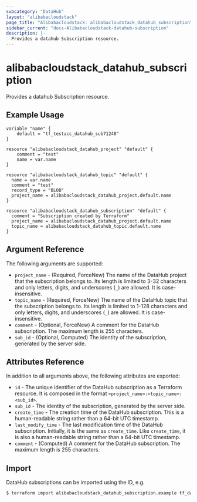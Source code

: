 ```yaml
---
subcategory: "DataHub"
layout: "alibabacloudstack"
page_title: "Alibabacloudstack: alibabacloudstack_datahub_subscription"
sidebar_current: "docs-Alibabacloudstack-datahub-subscription"
description: |- 
  Provides a datahub Subscription resource.
---
```


# alibabacloudstack_datahub_subscription

Provides a datahub Subscription resource.

## Example Usage

```hcl
variable "name" {
    default = "tf_testacc_datahub_sub71248"
}

resource "alibabacloudstack_datahub_project" "default" {
    comment = "test"
    name = var.name
}

resource "alibabacloudstack_datahub_topic" "default" {
  name = var.name
  comment = "test"
  record_type = "BLOB"
  project_name = alibabacloudstack_datahub_project.default.name
}

resource "alibabacloudstack_datahub_subscription" "default" {
  comment = "Subscription created by Terraform"
  project_name = alibabacloudstack_datahub_project.default.name
  topic_name = alibabacloudstack_datahub_topic.default.name
}
```

## Argument Reference

The following arguments are supported:

* `project_name` - (Required, ForceNew) The name of the DataHub project that the subscription belongs to. Its length is limited to 3-32 characters and only letters, digits, and underscores (`_`) are allowed. It is case-insensitive.
* `topic_name` - (Required, ForceNew) The name of the DataHub topic that the subscription belongs to. Its length is limited to 1-128 characters and only letters, digits, and underscores (`_`) are allowed. It is case-insensitive.
* `comment` - (Optional, ForceNew) A comment for the DataHub subscription. The maximum length is 255 characters.
* `sub_id` - (Optional, Computed) The identity of the subscription, generated by the server side. 

## Attributes Reference

In addition to all arguments above, the following attributes are exported:

* `id` - The unique identifier of the DataHub subscription as a Terraform resource. It is composed in the format `<project_name>:<topic_name>:<sub_id>`.
* `sub_id` - The identity of the subscription, generated by the server side.
* `create_time` - The creation time of the DataHub subscription. This is a human-readable string rather than a 64-bit UTC timestamp.
* `last_modify_time` - The last modification time of the DataHub subscription. Initially, it is the same as `create_time`. Like `create_time`, it is also a human-readable string rather than a 64-bit UTC timestamp.
* `comment` - (Computed) A comment for the DataHub subscription. The maximum length is 255 characters. 

## Import

DataHub subscriptions can be imported using the ID, e.g.

```bash
$ terraform import alibabacloudstack_datahub_subscription.example tf_datahub_project:tf_datahub_topic:1539073399567UgCzY
```